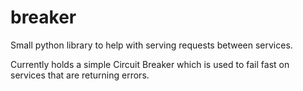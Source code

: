 # breaker

Small python library to help with serving requests between services.

Currently holds a simple Circuit Breaker which is used to fail fast on services
that are returning errors.
